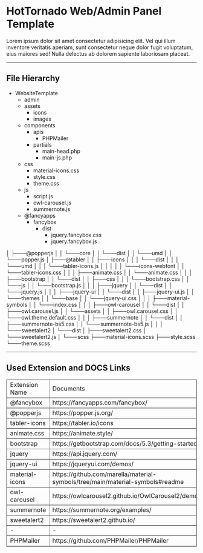 <h1>HotTornado Web/Admin Panel Template</h1>
<p>
    Lorem ipsum dolor sit amet consectetur adipisicing elit. Vel qui illum inventore veritatis aperiam, sunt consectetur
    neque dolor fugit voluptatum, eius maiores sed! Nulla delectus ab dolorem sapiente laboriosam placeat.
</p>
<hr>
<h2>File Hierarchy</h2>
<ul>
    <li>
        WebsiteTemplate
        <ul>
            <li>
                admin
            </li>
            <li>
                assets
                <ul>
                    <li>icons</li>
                    <li>images</li>
                </ul>
            </li>
            <li>
                components
                <ul>
                    <li>
                        apis
                        <ul>
                            <li>PHPMailer</li>
                        </ul>
                    </li>
                    <li>
                        partials
                        <ul>
                            <li>main-head.php</li>
                            <li>main-js.php</li>
                        </ul>
                    </li>
                </ul>
            </li>
            <li>
                css
                <ul>
                    <li>material-icons.css</li>
                    <li>style.css</li>
                    <li>theme.css</li>
                </ul>
            </li>
            <li>
                js
                <ul>
                    <li>script.js</li>
                    <li>owl-carousel.js</li>
                    <li>summernote.js</li>
                </ul>
            </li>
            <li>
                @fancyapps
                <ul>
                    <li>
                        fancybox
                        <ul>
                            <li>
                                dist
                                <ul>
                                    <li>jquery.fancybox.css</li>
                                    <li>jquery.fancybox.js</li>
                                </ul>
                            </li>
                        </ul>
                    </li>
                </ul>
            </li>
        </ul>
    </li>
</ul>
</li>
</ul>

│ ├───@popperjs
│ │ └───core
│ │ └───dist
│ │ └───umd
│ │ └───popper.js
│ ├───@tabler
│ │ ├───icons
│ │ │ └───dist
│ │ │ └───umd
│ │ │ └───tabler-icons.js
│ │ │
│ │ └───icons-webfont
│ │ └───tabler-icons.css
│ │
│ ├───animate.css
│ │ └───animate.css
│ │
│ ├───bootstrap
│ │ └───dist
│ │ ├───css
│ │ │ └───bootstrap.css
│ │ └───js
│ │ └───bootstrap.js
│ │
│ ├───jquery
│ │ └───dist
│ │ └───jquery.js
│ │
│ ├───jquery-ui
│ │ └───dist
│ │ ├───jquery-ui.js
│ │ └───themes
│ │ └───base
│ │ └───jquery-ui.css
│ │
│ ├───material-symbols
│ │ └───index.css
│ │
│ ├───owl-carousel
│ │ └───dist
│ │ ├───owl.carousel.js
│ │ └───assets
│ │ ├───owl.carousel.css
│ │ └───owl.theme.default.css
│ │
│ ├───summernote
│ │ └───dist
│ │ ├───summernote-bs5.css
│ │ └───summernote-bs5.js
│ │
│ └───sweetalert2
│ └───dist
│ ├───sweetalert2.css
│ └───sweetalert2.js
│
└───scss
├───material-icons.scss
├───style.scss
└───theme.scss

<hr>
<h2>Used Extension and DOCS Links</h2>
<table border="1">
    <thead>
        <tr>
            <td>Extension Name</td>
            <td>Documents</td>
        </tr>
    </thead>
    <tbody>
        <tr>
            <td>@fancybox</td>
            <td>https://fancyapps.com/fancybox/</td>
        </tr>
        <tr>
            <td>@popperjs</td>
            <td>https://popper.js.org/</td>
        </tr>
        <tr>
            <td>tabler-icons</td>
            <td>https://tabler.io/icons</td>
        </tr>
        <tr>
            <td>animate.css</td>
            <td>https://animate.style/</td>
        </tr>
        <tr>
            <td>bootstrap</td>
            <td>https://getbootstrap.com/docs/5.3/getting-started/introduction/</td>
        </tr>
        <tr>
            <td>jquery</td>
            <td>https://api.jquery.com/</td>
        </tr>
        <tr>
            <td>jquery-ui</td>
            <td>https://jqueryui.com/demos/</td>
        </tr>
        <tr>
            <td>material-icons</td>
            <td>https://github.com/marella/material-symbols/tree/main/material-symbols#readme</td>
        </tr>
        <tr>
            <td>owl-carousel</td>
            <td>https://owlcarousel2.github.io/OwlCarousel2/demos/demos.html</td>
        </tr>
        <tr>
            <td>summernote</td>
            <td>https://summernote.org/examples/</td>
        </tr>
        <tr>
            <td>sweetalert2</td>
            <td>https://sweetalert2.github.io/</td>
        </tr>
        <tr>
            <td>-</td>
            <td>-</td>
        </tr>
        <tr>
            <td>PHPMailer</td>
            <td>https://github.com/PHPMailer/PHPMailer</td>
        </tr>
    </tbody>
</table>
